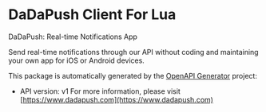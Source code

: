 # DaDaPush Client For Lua

DaDaPush: Real-time Notifications App

Send real-time notifications through our API without coding and maintaining your own app for iOS or Android devices.

This package is automatically generated by the [OpenAPI Generator](https://openapi-generator.tech) project:

- API version: v1
For more information, please visit [https://www.dadapush.com](https://www.dadapush.com)
